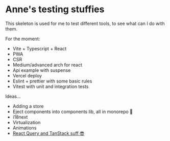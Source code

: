 # Anne's testing stuffies

This skeleton is used for me to test different tools, to see what can I do with them.

For the moment:

- Vite + Typescript + React
- PWA
- CSR
- Medium/advanced arch for react
- Api example with suspense
- Vercel deploy
- Eslint + prettier with some basic rules
- Vitest with unit and integration tests

Ideas...
 - Adding a store
- Eject components into components lib, all in monorepo 🧠
- i18next
- Virtualization
- Animations
- [React Query and TanStack suff 😎](https://tanstack.com/)